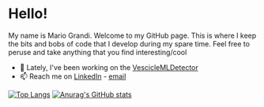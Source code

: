 # Hello! 

My name is Mario Grandi. Welcome to my GitHub page. 
This is where I keep the bits and bobs of code that I develop during my spare time. 
Feel free to peruse and take anything that you find interesting/cool

- 🔭 Lately, I've been working on the [VescicleMLDetector](https://github.com/mg380/VesciclesMLDetection) 
- 📫 Reach me on [LinkedIn](www.linkedin.com/in/mario-grandi) - [email](dr.mario.grandi@gmail.com)

[![Top Langs](https://github-readme-stats.vercel.app/api/top-langs/?username=mg380&show_icons=true&theme=chartreuse-dark)](https://github.com/anuraghazra/github-readme-stats)
[![Anurag's GitHub stats](https://github-readme-stats.vercel.app/api?username=mg380&show_icons=true&theme=chartreuse-dark)](https://github.com/anuraghazra/github-readme-stats)
